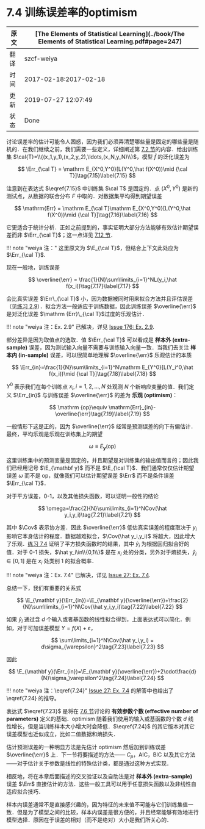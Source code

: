 # 7.4 训练误差率的optimism

| 原文   | [The Elements of Statistical Learning](../book/The Elements of Statistical Learning.pdf#page=247) |
| ---- | ---------------------------------------- |
| 翻译   | szcf-weiya                               |
| 时间   | 2017-02-18:2017-02-18                    |
|更新|2019-07-27 12:07:49|
|状态|Done|

讨论误差率的估计可能令人困惑，因为我们必须弄清楚哪些量是固定的哪些量是随机的．在我们继续之前，我们需要一些定义，详细阐述第 [7.2 节](7.2-Bias-Variance-and-Model-Complexity/index.html)的内容．给出训练集 $\cal{T}=\\{(x_1,y_1),(x_2,y_2),\ldots,(x_N,y_N)\\}$，模型 $\hat f$ 的泛化误差为

$$
\Err_{\cal T} = \mathrm E_{X^0,Y^0}[L(Y^0,\hat f(X^0))\mid {\cal T}]\tag{7.15}\label{7.15}
$$

注意到在表达式 $\eqref{7.15}$ 中训练集 $\cal T$ 是固定的．点 $(X^0,Y^0)$ 是新的测试点，从数据的联合分布 $F$ 中取的．对数据集平均得到期望误差

$$
\mathrm{Err} = \mathrm E_{\cal T}\mathrm E_{X^0,Y^0}[L(Y^0,\hat f(X^0))\mid {\cal T}]\tag{7.16}\label{7.16}
$$

它更适合于统计分析．正如之前提到的，事实证明大部分方法能够有效估计期望误差而非 $\Err_{\cal T}$；这一点详见 [7.12 节](7.12-Conditional-or-Expected-Test-Error/index.html)．

!!! note "weiya 注："
    这里原文为 $\E_{\cal T}$，但结合上下文此处应为 $\Err_{\cal T}$.

现在一般地，训练误差

$$
\overline{\err} = \frac{1}{N}\sum\limits_{i=1}^NL(y_i,\hat f(x_i))\tag{7.17}\label{7.17}
$$

会比真实误差 $\Err\_{\cal T}$ 小，因为数据被同时用来拟合方法并且评估误差（见[练习 2.9](https://github.com/szcf-weiya/ESL-CN/issues/176)）．拟合方法一般适应于训练数据，因此训练误差 $\overline{\err}$ 是对泛化误差 $\mathrm {Err}\_{\cal T}$过度的乐观估计．

!!! note "weiya 注：Ex. 2.9"
    已解决，详见 [Issue 176: Ex. 2.9](https://github.com/szcf-weiya/ESL-CN/issues/176).

部分差异是因为取值点的选取．值 $\Err_{\cal T}$ 可以看成是 **样本外 (extra-sample)** 误差，因为测试输入向量不需要与训练输入向量一致．当我们去关注 **样本内 (in-sample)** 误差，可以很简单地理解 $\overline{\err}$ 乐观估计的本质

$$
\Err_{in}=\frac{1}{N}\sum\limits_{i=1}^N\mathrm E_{Y^0}[L(Y_i^0,\hat f(x_i))\mid {\cal T}]\tag{7.18}\label{7.18}
$$

$Y^0$ 表示我们在每个训练点 $x_i,i=1,2,\ldots,N$ 处观测 $N$ 个新响应变量的值．我们定义 $\Err_{in}$ 与训练误差 $\overline{\err}$ 的差为 **乐观 (optimism)**：

$$
\mathrm {op}\equiv \mathrm{Err}_{in}-\overline{\err}\tag{7.19}\label{7.19}
$$

一般情形下这是正的，因为 $\overline{\err}$ 经常是预测误差的向下有偏估计．最终，平均乐观是乐观在训练集上的期望

$$
\omega \equiv E_{\mathbf y}(\mathrm{op})\tag{7.20}\label{7.20}
$$

这里训练集中的预测变量是固定的，并且期望是对训练集的输出值而言的；因此我们已经用记号 $\E_{\mathbf y}$ 而不是 $\E_{\cal T}$．我们通常仅仅估计期望误差 $\omega$ 而不是 op，就像我们可以估计期望误差 $\Err$ 而不是条件误差 $\Err_{\cal T}$．

对于平方误差，0-1，以及其他损失函数，可以证明一般性的结论

$$
\omega=\frac{2}{N}\sum\limits_{i=1}^NCov(\hat y_i,y_i)\tag{7.21}\label{7.21}
$$

其中 $\Cov$ 表示协方差．因此 $\overline{\err}$ 低估真实误差的程度取决于 $y_i$ 影响它本身估计的程度．数据越难拟合，$\Cov(\hat y_i,y_i)$ 将越大，因此增大了乐观．[练习 7.4](https://github.com/szcf-weiya/ESL-CN/issues/27) 证明了平方损失函数时的结果，其中 $\hat y_i$ 为根据回归拟合好的值．对于 0-1 损失，$\hat y_i\in\\{0,1\\}$ 是在 $x_i$ 处的分类，另外对于熵损失，$\hat y_i\in[0,1]$ 是在 $x_i$ 处类别 1 的拟合概率．

!!! note "weiya 注：Ex. 7.4"
    已解决，详见 [Issue 27: Ex. 7.4](https://github.com/szcf-weiya/ESL-CN/issues/27).

总结一下，我们有重要的关系式

$$
\E_{\mathbf y}(\Err_{in})=\E_{\mathbf y}(\overline{\err})+\frac{2}{N}\sum\limits_{i=1}^N\Cov(\hat y_i,y_i)\tag{7.22}\label{7.22}
$$

如果 $\hat y_i$ 通过含 $d$ 个输入或者基函数的线性拟合得到，上面表达式可以简化．例如，对于可加误差模型 $Y=f(X)+\varepsilon$，

$$
\sum\limits_{i=1}^N\Cov(\hat y_i,y_i) = d\sigma_{\varepsilon}^2\tag{7.23}\label{7.23}
$$

因此

$$
\E_{\mathbf y}(\Err_{in})=\E_{\mathbf y}(\overline{\err})+2\cdot\frac{d}{N}\sigma_\varepsilon^2\tag{7.24}\label{7.24}
$$

!!! note "weiya 注：\eqref{7.24}"
    [Issue 27: Ex. 7.4](https://github.com/szcf-weiya/ESL-CN/issues/27) 的解答中也给出了 \eqref{7.24} 的推导。

表达式 $\eqref{7.23}$ 是将在 [7.6 节](7.6-The-Effective-Number-of-Parameters/index.html)讨论的 **有效参数个数 (effective number of parameters)** 定义的基础．optimism 随着我们使用的输入或基函数的个数 $d$ 线性增长，但是当训练样本大小增大时会降低．$\eqref{7.24}$ 的其它版本对其它误差模型也近似成立，比如二值数据和熵损失．

估计预测误差的一种明显方法是先估计 optimism 然后加到训练误差 $\overline{\err}$ 上．下一节将要描述的方法—— $C_p$，AIC，BIC 以及其它方法——对于估计关于参数是线性的特殊估计类，都是通过这种方式实现．

相反地，将在本章后面描述的交叉验证以及自助法是对 **样本外 (extra-sample)** 误差 $\Err$ 直接估计的方法．这些一般工具可以用于任意损失函数以及非线性自适应拟合技巧．

样本内误差通常不是直接感兴趣的，因为特征的未来值不可能与它们训练集值一致．但是为了模型之间的比较，样本内误差是很方便的，并且经常能够有效地进行模型选择．原因在于误差的相对（而不是绝对）大小是我们所关心的．
